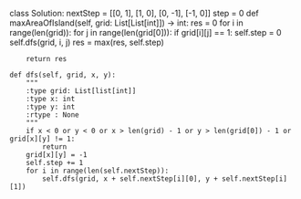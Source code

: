 class Solution:
    nextStep = [[0, 1], [1, 0], [0, -1], [-1, 0]]
    step = 0
    def maxAreaOfIsland(self, grid: List[List[int]]) -> int:
        res = 0
        for i in range(len(grid)):
            for j in range(len(grid[0])):
                if grid[i][j] == 1:
                    self.step = 0
                    self.dfs(grid, i, j)
                    res = max(res, self.step)

        return res

    def dfs(self, grid, x, y):
        """
        :type grid: List[list[int]]
        :type x: int
        :type y: int
        :rtype : None
        """
        if x < 0 or y < 0 or x > len(grid) - 1 or y > len(grid[0]) - 1 or grid[x][y] != 1:
            return
        grid[x][y] = -1
        self.step += 1
        for i in range(len(self.nextStep)):
            self.dfs(grid, x + self.nextStep[i][0], y + self.nextStep[i][1])